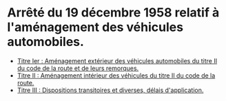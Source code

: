 # Arrêté du 19 décembre 1958 relatif à l'aménagement des véhicules automobiles.

- [Titre Ier : Aménagement extérieur des véhicules automobiles du titre II du code de la route et de leurs remorques.](titre-ier)
- [Titre II : Aménagement intérieur des véhicules du titre II du code de la route.](titre-ii)
- [Titre III : Dispositions transitoires et diverses, délais d'application.](titre-iii)
